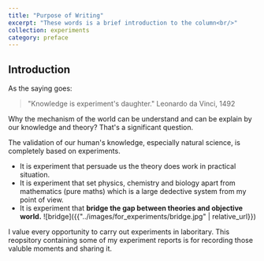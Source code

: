 ```yaml
---
title: "Purpose of Writing"
excerpt: "These words is a brief introduction to the column<br/>"
collection: experiments
category: preface
---
```


## Introduction
As the saying goes:

 >"Knowledge is experiment's daughter." Leonardo da Vinci, 1492

Why the mechanism of the world can be understand and can be explain by our knowledge and theory? That's a significant question.

The validation of our human's knowledge, especially natural science, is completely based on experiments. 

* It is experiment that persuade us the theory does work in practical situation.
* It is experiment that set physics, chemistry and biology apart from mathematics (pure maths) which is a large dedective system from my point of view.
* It is experiment that **bridge the gap between theories and objective world.**
![bridge]({{"../images/for_experiments/bridge.jpg" | relative_url}})

I value every opportunity to carry out experiments in laboritary. This reopsitory containing some of my experiment reports is for recording those valuble moments and sharing it.
